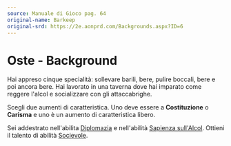 ```yaml
---
source: Manuale di Gioco pag. 64
original-name: Barkeep
original-srd: https://2e.aonprd.com/Backgrounds.aspx?ID=6
---
```


# Oste - Background

Hai appreso cinque specialità: sollevare barili, bere, pulire boccali, bere e
poi ancora bere. Hai lavorato in una taverna dove hai imparato come reggere
l'alcol e socializzare con gli attaccabrighe.

Scegli due aumenti di caratteristica. Uno deve essere a **Costituzione** o
**Carisma** e uno è un aumento di caratteristica libero.

Sei addestrato nell'abilita [Diplomazia](/abilita/diplomazia) e nell'abilità
[Sapienza sull'Alcol](/abilita/sapienza). Ottieni il talento di abilità
[Socievole](/talenti/generici/socievole).
